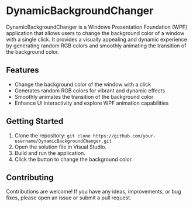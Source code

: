 # DynamicBackgroundChanger

DynamicBackgroundChanger is a Windows Presentation Foundation (WPF) application that allows users to change the background color of a window with a single click. It provides a visually appealing and dynamic experience by generating random RGB colors and smoothly animating the transition of the background color.

## Features

- Change the background color of the window with a click
- Generates random RGB colors for vibrant and dynamic effects
- Smoothly animates the transition of the background color
- Enhance UI interactivity and explore WPF animation capabilities

## Getting Started

1. Clone the repository: `git clone https://github.com/your-username/DynamicBackgroundChanger.git`
2. Open the solution file in Visual Studio.
3. Build and run the application.
4. Click the button to change the background color.

## Contributing

Contributions are welcome! If you have any ideas, improvements, or bug fixes, please open an issue or submit a pull request.
